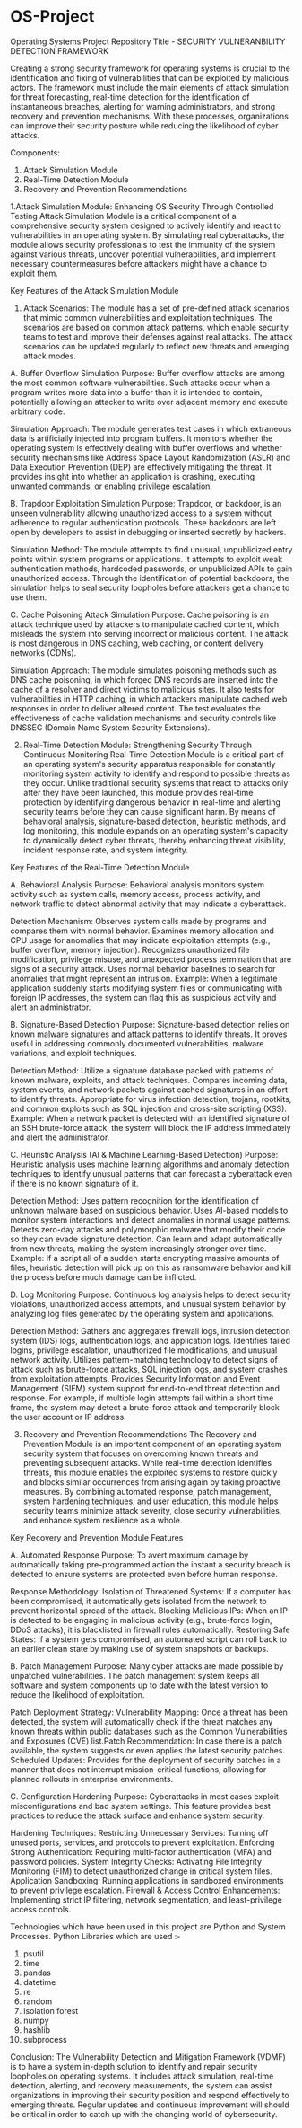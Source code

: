 # OS-Project
Operating Systems Project Repository
Title - SECURITY VULNERANBILITY DETECTION FRAMEWORK

Creating a strong security framework for operating systems is crucial to the identification and fixing of vulnerabilities that can be exploited by malicious actors. The framework must include the main elements of attack simulation for threat forecasting, real-time detection for the identification of instantaneous breaches, alerting for warning administrators, and strong recovery and prevention mechanisms. With these processes, organizations can improve their security posture while reducing the likelihood of cyber attacks.

Components: 
1. Attack Simulation Module 
2. Real-Time Detection Module
3. Recovery and Prevention Recommendations

1.Attack Simulation Module: Enhancing OS Security Through Controlled Testing
  Attack Simulation Module is a critical component of a comprehensive security system designed to actively identify and react to vulnerabilities in an operating system. By simulating real cyberattacks, the 
  module allows security professionals to test the immunity of the system against various threats, uncover potential vulnerabilities, and implement necessary countermeasures before attackers might have a chance 
  to exploit them.

Key Features of the Attack Simulation Module

1. Attack Scenarios: The module has a set of pre-defined attack scenarios that mimic common vulnerabilities and exploitation techniques. The scenarios are based on common attack patterns, which enable security teams to test and improve their defenses against real attacks. The attack scenarios can be updated regularly to reflect new threats and emerging attack modes.

 A. Buffer Overflow Simulation
Purpose: Buffer overflow attacks are among the most common software vulnerabilities. Such attacks occur when a program writes more data into a buffer than it is intended to contain, potentially allowing an attacker to write over adjacent memory and execute arbitrary code.

Simulation Approach:
The module generates test cases in which extraneous data is artificially injected into program buffers.
It monitors whether the operating system is effectively dealing with buffer overflows and whether security mechanisms like Address Space Layout Randomization (ASLR) and Data Execution Prevention (DEP) are effectively mitigating the threat.
It provides insight into whether an application is crashing, executing unwanted commands, or enabling privilege escalation.

 B. Trapdoor Exploitation Simulation
Purpose: Trapdoor, or backdoor, is an unseen vulnerability allowing unauthorized access to a system without adherence to regular authentication protocols. These backdoors are left open by developers to assist in debugging or inserted secretly by hackers.

Simulation Method:
The module attempts to find unusual, unpublicized entry points within system programs or applications.
It attempts to exploit weak authentication methods, hardcoded passwords, or unpublicized APIs to gain unauthorized access.
Through the identification of potential backdoors, the simulation helps to seal security loopholes before attackers get a chance to use them.

 C. Cache Poisoning Attack Simulation
Purpose: Cache poisoning is an attack technique used by attackers to manipulate cached content, which misleads the system into serving incorrect or malicious content. The attack is most dangerous in DNS caching, web caching, or content delivery networks (CDNs).

Simulation Approach:
The module simulates poisoning methods such as DNS cache poisoning, in which forged DNS records are inserted into the cache of a resolver and direct victims to malicious sites.
It also tests for vulnerabilities in HTTP caching, in which attackers manipulate cached web responses in order to deliver altered content.
The test evaluates the effectiveness of cache validation mechanisms and security controls like DNSSEC (Domain Name System Security Extensions).


2. Real-Time Detection Module: Strengthening Security Through Continuous Monitoring
   Real-Time Detection Module is a critical part of an operating system's security apparatus responsible for constantly monitoring system activity to identify and respond to possible threats as they occur. 
   Unlike traditional security systems that react to attacks only after they have been launched, this module provides real-time protection by identifying dangerous behavior in real-time and alerting security 
   teams before they can cause significant harm. By means of behavioral analysis, signature-based detection, heuristic methods, and log monitoring, this module expands on an operating system's capacity to 
   dynamically detect cyber threats, thereby enhancing threat visibility, incident response rate, and system integrity.

Key Features of the Real-Time Detection Module

A. Behavioral Analysis
Purpose: Behavioral analysis monitors system activity such as system calls, memory access, process activity, and network traffic to detect abnormal activity that may indicate a cyberattack.

Detection Mechanism:
Observes system calls made by programs and compares them with normal behavior.
Examines memory allocation and CPU usage for anomalies that may indicate exploitation attempts (e.g., buffer overflow, memory injection).
Recognizes unauthorized file modification, privilege misuse, and unexpected process termination that are signs of a security attack.
Uses normal behavior baselines to search for anomalies that might represent an intrusion.
Example: When a legitimate application suddenly starts modifying system files or communicating with foreign IP addresses, the system can flag this as suspicious activity and alert an administrator.

B. Signature-Based Detection
Purpose: Signature-based detection relies on known malware signatures and attack patterns to identify threats. It proves useful in addressing commonly documented vulnerabilities, malware variations, and exploit techniques.

Detection Method:
Utilize a signature database packed with patterns of known malware, exploits, and attack techniques.
Compares incoming data, system events, and network packets against cached signatures in an effort to identify threats.
Appropriate for virus infection detection, trojans, rootkits, and common exploits such as SQL injection and cross-site scripting (XSS).
Example: When a network packet is detected with an identified signature of an SSH brute-force attack, the system will block the IP address immediately and alert the administrator.

C. Heuristic Analysis (AI & Machine Learning-Based Detection)
Purpose: Heuristic analysis uses machine learning algorithms and anomaly detection techniques to identify unusual patterns that can forecast a cyberattack even if there is no known signature of it.

Detection Method:
Uses pattern recognition for the identification of unknown malware based on suspicious behavior.
Uses AI-based models to monitor system interactions and detect anomalies in normal usage patterns.
Detects zero-day attacks and polymorphic malware that modify their code so they can evade signature detection.
Can learn and adapt automatically from new threats, making the system increasingly stronger over time.
Example: If a script all of a sudden starts encrypting massive amounts of files, heuristic detection will pick up on this as ransomware behavior and kill the process before much damage can be inflicted.

D. Log Monitoring
Purpose: Continuous log analysis helps to detect security violations, unauthorized access attempts, and unusual system behavior by analyzing log files generated by the operating system and applications.

Detection Method:
Gathers and aggregates firewall logs, intrusion detection system (IDS) logs, authentication logs, and application logs.
Identifies failed logins, privilege escalation, unauthorized file modifications, and unusual network activity.
Utilizes pattern-matching technology to detect signs of attack such as brute-force attacks, SQL injection logs, and system crashes from exploitation attempts.
Provides Security Information and Event Management (SIEM) system support for end-to-end threat detection and response.
For example, if multiple login attempts fail within a short time frame, the system may detect a brute-force attack and temporarily block the user account or IP address.


3. Recovery and Prevention Recommendations
   The Recovery and Prevention Module is an important component of an operating system security system that focuses on overcoming known threats and preventing subsequent attacks. While real-time detection 
   identifies threats, this module enables the exploited systems to restore quickly and blocks similar occurrences from arising again by taking proactive measures.
   By combining automated response, patch management, system hardening techniques, and user education, this module helps security teams minimize attack severity, close security vulnerabilities, and enhance 
   system resilience as a whole.

Key Recovery and Prevention Module Features

A. Automated Response
Purpose: To avert maximum damage by automatically taking pre-programmed action the instant a security breach is detected to ensure systems are protected even before human response.

Response Methodology:
Isolation of Threatened Systems: If a computer has been compromised, it automatically gets isolated from the network to prevent horizontal spread of the attack.
Blocking Malicious IPs: When an IP is detected to be engaging in malicious activity (e.g., brute-force login, DDoS attacks), it is blacklisted in firewall rules automatically.
Restoring Safe States: If a system gets compromised, an automated script can roll back to an earlier clean state by making use of system snapshots or backups.

B. Patch Management
Purpose: Many cyber attacks are made possible by unpatched vulnerabilities. The patch management system keeps all software and system components up to date with the latest version to reduce the likelihood of exploitation.

Patch Deployment Strategy:
Vulnerability Mapping: Once a threat has been detected, the system will automatically check if the threat matches any known threats within public databases such as the Common Vulnerabilities and Exposures (CVE) list.Patch Recommendation: In case there is a patch available, the system suggests or even applies the latest security patches.
Scheduled Updates: Provides for the deployment of security patches in a manner that does not interrupt mission-critical functions, allowing for planned rollouts in enterprise environments.

C. Configuration Hardening
Purpose: Cyberattacks in most cases exploit misconfigurations and bad system settings. This feature provides best practices to reduce the attack surface and enhance system security.

Hardening Techniques:
Restricting Unnecessary Services: Turning off unused ports, services, and protocols to prevent exploitation.
Enforcing Strong Authentication: Requiring multi-factor authentication (MFA) and password policies.
System Integrity Checks: Activating File Integrity Monitoring (FIM) to detect unauthorized change in critical system files.
Application Sandboxing: Running applications in sandboxed environments to prevent privilege escalation.
Firewall & Access Control Enhancements: Implementing strict IP filtering, network segmentation, and least-privilege access controls.

Technologies which have been used in this project are Python and System Processes.
Python Libraries which are used :- 
 1. psutil
 2. time
 3. pandas
 4. datetime
 5. re
 6. random
 7. isolation forest
 8. numpy
 9. hashlib
 10. subprocess

Conclusion:
The Vulnerability Detection and Mitigation Framework (VDMF) is to have a system in-depth solution to identify and repair security loopholes on operating systems. It includes attack simulation, real-time detection, alerting, and recovery measurements, the system can assist organizations in improving their security position and respond effectively to emerging threats. Regular updates and continuous improvement will should be critical in order to catch up with the changing world of cybersecurity.





   

